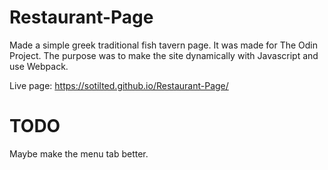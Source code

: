 # Restaurant-Page
Made a simple greek traditional fish tavern page.
It was made for The Odin Project. The purpose was to make the site dynamically with Javascript and use Webpack.

Live page: https://sotilted.github.io/Restaurant-Page/

# TODO
Maybe make the menu tab better.